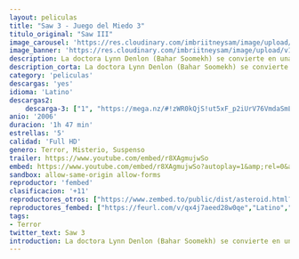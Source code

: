 ```yaml
---
layout: peliculas
title: "Saw 3 - Juego del Miedo 3"
titulo_original: "Saw III"
image_carousel: 'https://res.cloudinary.com/imbriitneysam/image/upload/v1544141719/saw3-poster-min.jpg'
image_banner: 'https://res.cloudinary.com/imbriitneysam/image/upload/v1544141719/saw3-banner-min.jpg'
description: La doctora Lynn Denlon (Bahar Soomekh) se convierte en una de las piezas del más reciente juego del famoso asesino (Tobin Bell). Secuestrada y trasladada a una bodega abandonada, ella descubre a Jigsaw postrado en una cama y muriendo. La tarea de Lynn es mantener con vida al maniaco asesino el tiempo suficiente para que Jeff (Angus Macfadyen), la otra víctima, complete su propia tarea. Ambos ignoran que Jigsaw tiene planes mucho más grandes y mortales.
description_corta: La doctora Lynn Denlon (Bahar Soomekh) se convierte en una de las piezas del más reciente juego del famoso asesino (Tobin Bell). Secuestrada y trasladada a una bodega abandonada, ella descubre a Jigsaw postrado en una cama y muriendo. La...
category: 'peliculas'
descargas: 'yes'
idioma: 'Latino'
descargas2:
    descarga-3: ["1", "https://mega.nz/#!zWR0kQjS!ut5xF_p2iUrV76VmdaSmLgU8Xl5Qx1Uie7ObKZxcZSs", "https://www.google.com/s2/favicons?domain=mega.nz","Mega","https://res.cloudinary.com/imbriitneysam/image/upload/v1541473684/mexico.png", "Latino", "Full HD"]
anio: '2006'
duracion: '1h 47 min'
estrellas: '5'
calidad: 'Full HD'
genero: Terror, Misterio, Suspenso
trailer: https://www.youtube.com/embed/r8XAgmujwSo
embed: https://www.youtube.com/embed/r8XAgmujwSo?autoplay=1&amp;rel=0&amp;hd=1&border=0&wmode=opaque&enablejsapi=1&modestbranding=1&controls=1&showinfo=0
sandbox: allow-same-origin allow-forms
reproductor: 'fembed'
clasificacion: '+11'
reproductores_otros: ["https://www.zembed.to/public/dist/asteroid.html?id=6ac596c5b3dd7c5679a871d41de08470&title=Saw%203","Latino","https://gdriveplayer.me/embed2.php?link=AQwOyCtQdFsTgbGBcytPrAKjCZbjbMWiAZdssMkEM%252FIYQayjU5oPyE4uXcg%252Fxhyjh9%252BkKQaY0tuWu1ZFqPFlplWD66X8dJfdpT9%252FlRsJkJzhYKtYdHM2%252FhpuH1El%252FWfF1k7D%252FNgGbAGJvNvpRgV8PVndgXTn0jx2PPj%252FoHkLvTr46M7UJ7X9agajvjilFcwkbIpcYSZQ1w4OyG4AjF8YLP","Latino","https://movcloud.net/embed/bd-nxicvId_N","Latino"]
reproductores_fembed: ["https://feurl.com/v/qx4j7aeed28w0qe","Latino","https://feurl.com/v/x4jzqs54dde26-g","Latino"]
tags:
- Terror
twitter_text: Saw 3
introduction: La doctora Lynn Denlon (Bahar Soomekh) se convierte en una de las piezas del más reciente juego del famoso asesino (Tobin Bell). Secuestrada y trasladada a una bodega abandonada, ella descubre a Jigsaw postrado en una cama y muriendo. La..
---
```



 








